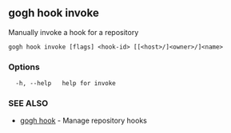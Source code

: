 ## gogh hook invoke

Manually invoke a hook for a repository

```
gogh hook invoke [flags] <hook-id> [[<host>/]<owner>/]<name>
```

### Options

```
  -h, --help   help for invoke
```

### SEE ALSO

* [gogh hook](gogh_hook.md)	 - Manage repository hooks

